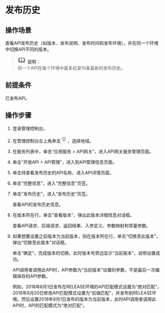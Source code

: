 # 发布历史<a name="apig-zh-ug-180413078"></a>

## 操作场景<a name="section55716474532"></a>

查看API发布历史（如版本、发布说明、发布时间和发布环境），并在同一个环境中切换API不同的版本。

>![](public_sys-resources/icon-note.gif) **说明：**   
>同一个API在每个环境中最多纪录10条最新的发布历史。  

## 前提条件<a name="section1310154135313"></a>

已发布API。

## 操作步骤<a name="section0437170105416"></a>

1.  登录管理控制台。
2.  在管理控制台左上角单击![](figures/icon-region.png)，选择地域。
3.  在服务列表中，单击“应用服务 \> API网关”，进入API网关服务管理页面。
4.  单击“开放API \> API管理”，进入到API管理信息页面。
5.  单击待查看发布历史的API名称，进入API详情页面。
6.  单击“完整信息”，进入“完整信息”页签。
7.  单击“发布历史”，进入“发布历史”页签。

    查看API的发布历史信息。

8.  在版本所在行，单击“查看版本”，弹出此版本详细信息对话框。

    查看API请求、后端请求、返回结果、入参定义、参数映射和常量参数。

9.  如果想要设置之前版本为当前版本，则在版本所在行，单击“切换至此版本”，弹出“切换至此版本”对话框。

    单击“确定”，完成版本的切换。此时版本号旁边显示“当前版本”，说明设置成功。

    API调用者调用此API时，API参数为“当前版本”设置的参数，不是最后一次编辑保存的API参数。

    例如，2018年8月1日发布在RELEASE环境的API匹配模式设置为“绝对匹配”，2018年8月20日修改API匹配模式设置为“前缀匹配”，并发布到RELEASE环境。然后设置2018年8月1日发布的版本为当前版本，此时API调用者调用此API时，API的匹配模式为“绝对匹配”。



